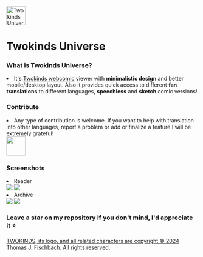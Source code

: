 <img alt="Twokinds Universe" src="https://tkuniverse.space/img/logo.svg" width="50px" height="50px"/>
<h1>Twokinds Universe</h1>
<h3>What is Twokinds Universe?</h2>
<li>It's <a href="https://twokinds.keenspot.com/">Twokinds webcomic</a> viewer with <b>minimalistic design</b> and better mobile/desktop layout. Also it provides quick access to different <b>fan translations</b> to different languages, <b>speechless</b> and <b>sketch</b> comic versions!</li>
<h3>Contribute</h3>
<li>Any type of contribution is welcome. If you want to help with translation into other languages, report a problem or add or finalize a feature I will be extremely grateful!</li>
<a href="https://github.com/justrals/twokinds-universe-website/graphs/contributors">
  <img src="https://contrib.rocks/image?repo=justrals/twokinds-universe-website" style="height:50px"/>
</a>
<h3>Screenshots</h3>
<li>Reader</li>
<img src="https://github.com/user-attachments/assets/1f709b4c-347e-4a91-bb18-8d334020df14" style="max-height:400px;"/> <img src="https://github.com/user-attachments/assets/499c9423-5b3e-49e4-b7ae-1ce57c0ed04f" style="max-height:400px;"/>

<li>Archive</li>
<img src="https://github.com/user-attachments/assets/a9cf029c-4d33-4f6c-ad33-5eb6fa0754d5" style="max-height:400px;"/> <img src="https://github.com/user-attachments/assets/08a6c996-804c-4793-86f4-7d396b149e0a" style="max-height:400px;"/>

<h3>Leave a star on my repository if you don't mind, I'd appreciate it ⭐️</h3>

<a href="https://twokinds.keenspot.com/license">TWOKINDS, its logo, and all related characters are copyright © 2024 Thomas J. Fischbach. All rights reserved.</a>

